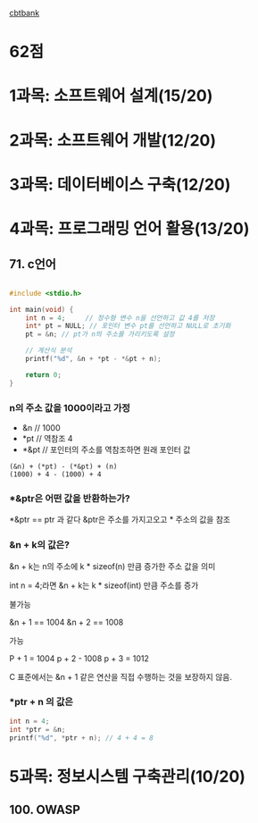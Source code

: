 [cbtbank](https://cbtbank.kr/exam/iz20210814)


# 62점 
# 1과목: 소프트웨어 설계(15/20)
# 2과목: 소프트웨어 개발(12/20)
# 3과목: 데이터베이스 구축(12/20)
# 4과목: 프로그래밍 언어 활용(13/20)

## 71. c언어

``` c

#include <stdio.h>

int main(void) {
    int n = 4;     // 정수형 변수 n을 선언하고 값 4를 저장
    int* pt = NULL; // 포인터 변수 pt를 선언하고 NULL로 초기화
    pt = &n; // pt가 n의 주소를 가리키도록 설정

    // 계산식 분석
    printf("%d", &n + *pt - *&pt + n); 

    return 0;
}

```

### n의 주소 값을 1000이라고 가정 

* &n // 1000
* *pt // 역참조 4
* *&pt // 포인터의 주소를 역참조하면 원래 포인터 값
```
(&n) + (*pt) - (*&pt) + (n)
(1000) + 4 - (1000) + 4
```

### *&ptr은 어떤 값을 반환하는가?

*&ptr == ptr 과 같다 
&ptr은 주소를 가지고오고 * 주소의 값을 참조 

### &n + k의 값은?

&n + k는 n의 주소에 k * sizeof(n) 만큼 증가한 주소 값을 의미

int n = 4;라면 &n + k는 k * sizeof(int) 만큼 주소를 증가

불가능 

&n + 1 == 1004
&n + 2 == 1008

가능

P + 1 = 1004
p + 2 - 1008
p + 3 = 1012

C 표준에서는 &n + 1 같은 연산을 직접 수행하는 것을 보장하지 않음.

### *ptr + n 의 값은 

``` c
int n = 4;
int *ptr = &n;
printf("%d", *ptr + n); // 4 + 4 = 8
```




# 5과목: 정보시스템 구축관리(10/20)



## 100. OWASP
